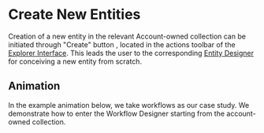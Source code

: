 # Create New Entities

Creation of a new entity in the relevant Account-owned collection can be initiated through "Create" button <i class="zmdi zmdi-plus-circle-o zmdi-hc-border"></i>, located in the actions toolbar of the [Explorer Interface](../ui/explorer.md#action-related-components). This leads the user to the corresponding  [Entity Designer](../ui/designer.md) for conceiving a new entity from scratch. 

## Animation 

In the example animation below, we take workflows as our case study. We demonstrate how to enter the Workflow Designer starting from the account-owned collection.

<img data-gifffer="/images/create-new-workflow.gif" />
